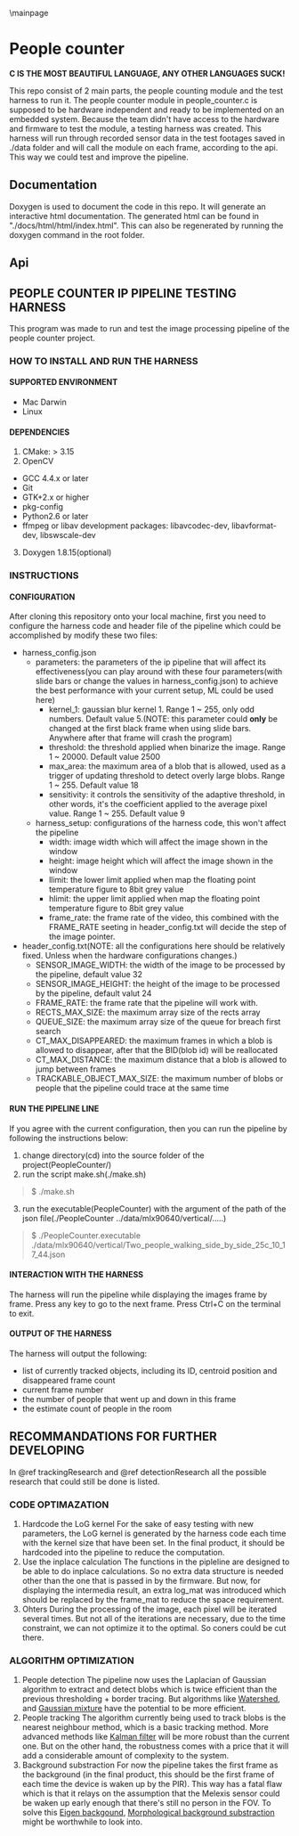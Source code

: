 \mainpage

# People counter

**C IS THE MOST BEAUTIFUL LANGUAGE, ANY OTHER LANGUAGES SUCK!**

This repo consist of 2 main parts, the people counting module and the test harness to run it. The people counter module in people_counter.c is supposed to be hardware independent and ready to be implemented on an embedded system. Because the team didn't have access to the hardware and firmware to test the module, a testing harness was created. This harness will run through recorded sensor data in the test footages saved in ./data folder and will call the module on each frame, according to the api. This way we could test and improve the pipeline.

## Documentation
Doxygen is used to document the code in this repo. It will generate an interactive html documentation. The generated html can be found in "./docs/html/html/index.html". This can also be regenerated by running the doxygen command in the root folder.

## Api

## PEOPLE COUNTER IP PIPELINE TESTING HARNESS
This program was made to run and test the image processing pipeline of the people counter project. 

### HOW TO INSTALL AND RUN THE HARNESS

#### SUPPORTED ENVIRONMENT
* Mac Darwin
* Linux

#### DEPENDENCIES
1. CMake: > 3.15
2. OpenCV
* GCC 4.4.x or later
* Git
* GTK+2.x or higher
* pkg-config
* Python2.6 or later
* ffmpeg or libav development packages: libavcodec-dev, libavformat-dev, libswscale-dev
3. Doxygen 1.8.15(optional)


### INSTRUCTIONS

#### CONFIGURATION

After cloning this repository onto your local machine, first you need to configure the harness code and header file of the pipeline which could be accomplished by modify these two files:
* harness_config.json
	* parameters: the parameters of the ip pipeline that will affect its effectiveness(you can play around with these four parameters(with slide bars or change the values in harness_config.json) to achieve the best performance with your current setup, ML could be used here)
		* kernel_1: gaussian blur kernel 1. Range 1 ~ 255, only odd numbers. Default value 5.(NOTE: this parameter could **only** be changed at the first black frame when using slide bars. Anywhere after that frame will crash the program)
		* threshold: the threshold applied when binarize the image. Range 1 ~ 20000. Default value 2500
		* max_area: the maximum area of a blob that is allowed, used as a trigger of updating threshold to detect overly large blobs. Range 1 ~ 255. Default value 18
		* sensitivity: it controls the sensitivity of the adaptive threshold, in other words, it's the coefficient applied to the average pixel value. Range 1 ~ 255. Default value 9
	* harness_setup: configurations of the harness code, this won't affect the pipeline
		* width: image width which will affect the image shown in the window
		* height: image height which will affect the image shown in the window
		* llimit: the lower limit applied when map the floating point temperature figure to 8bit grey value
		* hlimit: the upper limit applied when map the floating point temperature figure to 8bit grey value
		* frame_rate: the frame rate of the video, this combined with the FRAME_RATE seeting in header_config.txt will decide the step of the image pointer.
* header_config.txt(NOTE: all the configurations here should be relatively fixed. Unless when the hardware configurations changes.)
	* SENSOR_IMAGE_WIDTH: the width of the image to be processed by the pipeline, default value 32
	* SENSOR_IMAGE_HEIGHT: the height of the image to be processed by the pipeline, default valut 24
	* FRAME_RATE: the frame rate that the pipeline will work with. 
	* RECTS_MAX_SIZE: the maximum array size of the rects array
	* QUEUE_SIZE: the maximum array size of the queue for breach first search
	* CT_MAX_DISAPPEARED: the maximum frames in which a blob is allowed to disappear, after that the BID(blob id) will be reallocated
	* CT_MAX_DISTANCE: the maximum distance that a blob is allowed to jump between frames
	* TRACKABLE_OBJECT_MAX_SIZE: the maximum number of blobs or people that the pipeline could trace at the same time

#### RUN THE PIPELINE LINE

If you agree with the current configuration, then you can run the pipeline by following the instructions below:
1. change directory(cd) into the source folder of the project(PeopleCounter/)
2. run the script make.sh(./make.sh)
> $ ./make.sh
3. run the executable(PeopleCounter) with the argument of the path of the json file(./PeopleCounter ../data/mlx90640/vertical/.....)
> $ ./PeopleCounter.executable ./data/mlx90640/vertical/Two_people_walking_side_by_side_25c_10_17_44.json

#### INTERACTION WITH THE HARNESS 

The harness will run the pipeline while displaying the images frame by frame. Press any key to go to the next frame. Press Ctrl+C on the terminal to exit.

#### OUTPUT OF THE HARNESS

The harness will output the following:
* list of currently tracked objects, including its ID, centroid position and disappeared frame count
* current frame number
* the number of people that went up and down in this frame
* the estimate count of people in the room

## RECOMMANDATIONS FOR FURTHER DEVELOPING

In @ref trackingResearch and @ref detectionResearch all the possible research that could still be done is listed.

### CODE OPTIMAZATION
1. Hardcode the LoG kernel
For the sake of easy testing with new parameters, the LoG kernel is generated by the harness code each time with the kernel size that have been set. In the final product, it should be hardcoded into the pipeline to reduce the computation.
2. Use the inplace calculation
The functions in the pipleline are designed to be able to do inplace calculations. So no extra data structure is needed other than the one that is passed in by the firmware. But now, for displaying the intermedia result, an extra log_mat was introduced which should be replaced by the frame_mat to reduce the space requirement.
3. Ohters
During the processing of the image, each pixel will be iterated several times. But not all of the iterations are necessary, due to the time constraint, we can not optimize it to the optimal. So coners could be cut there. 

### ALGORITHM OPTIMIZATION
1. People detection
The pipeline now uses the Laplacian of Gaussian algorithm to extract and detect blobs which is twice efficient than the previous thresholding + border tracing. But algorithms like [Watershed](./docs/watershed.pdf), and [Gaussian mixture](./docs/people_detection_research.md) have the potential to be more efficient.
2. People tracking
The algorithm currently being used to track blobs is the nearest neighbour method, which is a basic tracking method. More advanced methods like [Kalman filter](./docs/people_tracking_research.md) will be more robust than the current one. But on the other hand, the robustness comes with a price that it will add a considerable amount of complexity to the system.
3. Background substraction
For now the pipeline takes the first frame as the background (in the final product, this should be the first frame of each time the device is waken up by the PIR). This way has a fatal flaw which is that it relays on the assumption that the Melexis sensor could be waken up early enough that there's still no person in the FOV. To solve this [Eigen backgound](./docs/people_detection_research.md), [Morphological background substraction](./docs/people_detection.pdf) might be worthwhile to look into.
